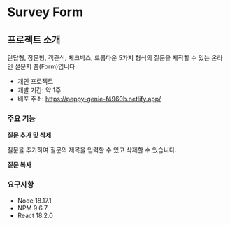 # Survey Form

## 프로젝트 소개
단답형, 장문형, 객관식, 체크박스, 드롭다운 5가지 형식의 질문을 제작할 수 있는 온라인 설문지 폼(Form)입니다.

- 개인 프로젝트
- 개발 기간: 약 1주
- 배포 주소: https://peppy-genie-f4960b.netlify.app/

### 주요 기능

**질문 추가 및 삭제**

질문을 추가하여 질문의 제목을 입력할 수 있고 삭제할 수 있습니다.


**질문 복사**





### 요구사항
- Node 18.17.1
- NPM 9.6.7
- React 18.2.0
